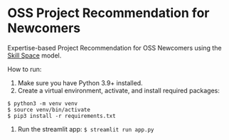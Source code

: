 # OSS Project Recommendation for Newcomers
Expertise-based Project Recommendation for OSS Newcomers using the [Skill Space](https://doi.org/10.1109/ICSE43902.2021.00094) model.

How to run:

1. Make sure you have Python 3.9+ installed.
1. Create a virtual environment, activate, and install required packages:
```
$ python3 -m venv venv
$ source venv/bin/activate
$ pip3 install -r requirements.txt
```
1. Run the streamlit app:
`$ streamlit run app.py`



